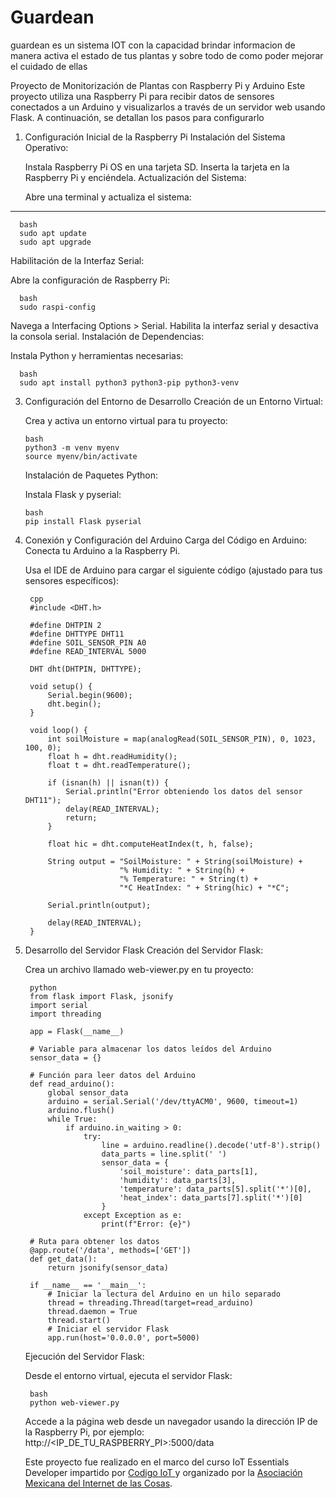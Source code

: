 # Guardean
guardean es un sistema IOT con la capacidad brindar informacion de manera activa el estado de tus plantas y sobre todo de como poder mejorar el cuidado de ellas


Proyecto de Monitorización de Plantas con Raspberry Pi y Arduino
Este proyecto utiliza una Raspberry Pi para recibir datos de sensores conectados a un Arduino y visualizarlos a través de un servidor web usando Flask. A continuación, se detallan los pasos para configurarlo

1. Configuración Inicial de la Raspberry Pi
    Instalación del Sistema Operativo:

    Instala Raspberry Pi OS en una tarjeta SD.
    Inserta la tarjeta en la Raspberry Pi y enciéndela.
    Actualización del Sistema:

    Abre una terminal y actualiza el sistema:
  ----
      bash
      sudo apt update
      sudo apt upgrade

Habilitación de la Interfaz Serial:

Abre la configuración de Raspberry Pi:

      bash
      sudo raspi-config

Navega a Interfacing Options > Serial.
    Habilita la interfaz serial y desactiva la consola serial.
    Instalación de Dependencias:

Instala Python y herramientas necesarias:

      bash
      sudo apt install python3 python3-pip python3-venv


3. Configuración del Entorno de Desarrollo
    Creación de un Entorno Virtual:

    Crea y activa un entorno virtual para tu proyecto:

       bash
       python3 -m venv myenv
       source myenv/bin/activate

    Instalación de Paquetes Python:

    Instala Flask y pyserial:

       bash
       pip install Flask pyserial


5. Conexión y Configuración del Arduino
    Carga del Código en Arduino:
    Conecta tu Arduino a la Raspberry Pi.

    Usa el IDE de Arduino para cargar el siguiente código (ajustado para tus sensores específicos):

        cpp
        #include <DHT.h>

        #define DHTPIN 2
        #define DHTTYPE DHT11
        #define SOIL_SENSOR_PIN A0
        #define READ_INTERVAL 5000

        DHT dht(DHTPIN, DHTTYPE);

        void setup() {
            Serial.begin(9600);
            dht.begin();
        }

        void loop() {
            int soilMoisture = map(analogRead(SOIL_SENSOR_PIN), 0, 1023, 100, 0);
            float h = dht.readHumidity();
            float t = dht.readTemperature();

            if (isnan(h) || isnan(t)) {
                Serial.println("Error obteniendo los datos del sensor DHT11");
                delay(READ_INTERVAL);
                return;
            }

            float hic = dht.computeHeatIndex(t, h, false);

            String output = "SoilMoisture: " + String(soilMoisture) + 
                            "% Humidity: " + String(h) + 
                            "% Temperature: " + String(t) + 
                            "*C HeatIndex: " + String(hic) + "*C";

            Serial.println(output);

            delay(READ_INTERVAL);
        }


6. Desarrollo del Servidor Flask
    Creación del Servidor Flask:

    Crea un archivo llamado web-viewer.py en tu proyecto:

        python
        from flask import Flask, jsonify
        import serial
        import threading

        app = Flask(__name__)

        # Variable para almacenar los datos leídos del Arduino
        sensor_data = {}

        # Función para leer datos del Arduino
        def read_arduino():
            global sensor_data
            arduino = serial.Serial('/dev/ttyACM0', 9600, timeout=1)
            arduino.flush()
            while True:
                if arduino.in_waiting > 0:
                    try:
                        line = arduino.readline().decode('utf-8').strip()
                        data_parts = line.split(' ')
                        sensor_data = {
                            'soil_moisture': data_parts[1],
                            'humidity': data_parts[3],
                            'temperature': data_parts[5].split('*')[0],
                            'heat_index': data_parts[7].split('*')[0]
                        }
                    except Exception as e:
                        print(f"Error: {e}")

        # Ruta para obtener los datos
        @app.route('/data', methods=['GET'])
        def get_data():
            return jsonify(sensor_data)

        if __name__ == '__main__':
            # Iniciar la lectura del Arduino en un hilo separado
            thread = threading.Thread(target=read_arduino)
            thread.daemon = True
            thread.start()
            # Iniciar el servidor Flask
            app.run(host='0.0.0.0', port=5000)


    Ejecución del Servidor Flask:

    Desde el entorno virtual, ejecuta el servidor Flask:

        bash
        python web-viewer.py
   
    Accede a la página web desde un navegador usando la dirección IP de la Raspberry Pi, por ejemplo: http://<IP_DE_TU_RASPBERRY_PI>:5000/data



    Este proyecto fue realizado en el marco del curso IoT Essentials Developer impartido por 
    [Codigo IoT ](https://www.codigoiot.com/) y organizado por la 
    [Asociación Mexicana del Internet de las Cosas](https://www.asociacioniot.org/).
